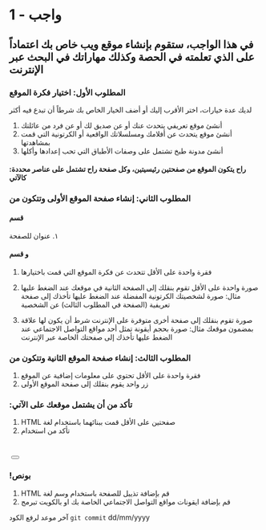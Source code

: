 
# واجب  - 1
## في هذا الواجب، ستقوم بإنشاء موقع ويب خاص بك اعتماداً على الذي تعلمته في الحصة وكذلك مهاراتك في البحث عبر الإنترنت

### المطلوب الأول: اختيار فكرة الموقع
لديك عدة خيارات، اختر الأقرب إليك أو أضف الخيار الخاص بك شرطاً أن تبدع فيه أكثر
1. أنشئ موقع تعريفي يتحدث عنك أو عن صديق لك أو عن فرد من عائلتك
2. أنشئ موقع يتحدث عن أفلامك ومسلسلاتك الواقعية أو الكرتونية التي قمت بمشاهدتها
3. أنشئ مدونة طبخ تشتمل على وصفات الأطباق التي تحب إعدادها وأكلها

#### :راح يتكون الموقع من صفحتين رئيسيتين، وكل صفحة راح تشتمل على عناصر محددة كالآتي
### المطلوب الثاني: إنشاء صفحة الموقع الأولى وتتكون من
#### <head> قسم
١. عنوان للصفحة

#### <body> و قسم
1. فقرة واحدة على الأقل تتحدث عن فكرة الموقع التي قمت باختيارها

2. صورة واحدة على الأقل تقوم بنقلك إلى الصفحة الثانية في موقعك عند الضغط عليها
مثال: صورة لشخصيتك الكرتونية المفضلة عند الضغط عليها تأخذك إلى صفحة تعريفية (الصفحة في المطلوب الثالث) عن الشخصية

3. صورة تقوم بنقلك إلى صفحة أخرى متوفرة على الإنترنت شرط أن يكون لها علاقة بمضمون موقعك
مثال: صورة بحجم أيقونة تمثل أحد مواقع التواصل الاجتماعي عند الضغط عليها تأخذك إلى صفحتك الخاصة عبر الإنترنت

### المطلوب الثالث: إنشاء صفحة الموقع الثانية وتتكون من
1. فقرة واحدة على الأقل تحتوي على معلومات إضافية عن الموقع
2. زر واحد يقوم بنقلك إلى صفحة الموقع الأولى


### :تأكد من أن يشتمل موقعك على الآتي
1. HTML صفحتين على الأقل قمت ببنائهما باستخدام لغة 
2. تأكد من استخدام
<title></title>
<p></p>
<br/>
<img></img>
<button></button>
<a></a>


### !بونص 
1. HTML قم بإضافة تذييل للصفحة باستخدام وسم لغة 
2. قم بإضافة ايقونات مواقع التواصل الاجتماعي الخاصة بك او بالكويت تبرمج



آخر موعد لرفع الكود  `git commit` 
dd/mm/yyyy
